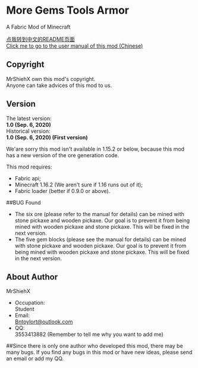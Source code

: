 # More Gems Tools Armor

A Fabric Mod of Minecraft

[点我转到中文的README页面](https://github.com/MrShieh-X/more-gems-tools-armor/README-zh.md) <br/>
[Click me to go to the user manual of this mod (Chinese)](https://github.com/MrShieh-X/more-gems-tools-armor/manual-zh.md) <br/>
## Copyright
MrShiehX own this mod's copyright.<br/>
Anyone can take advices of this mod to us.
## Version
The latest version: <br/>
<b>1.0 (Sep. 6, 2020)</b><br/>
Historical version: <br/>
<b>1.0 (Sep. 6, 2020) (First version)</b><br/>

We'are sorry this mod isn't available in 1.15.2 or below, because this mod has a new version of the ore generation code.

This mod requires: 
* Fabric api;
* Minecraft 1.16.2 (We aren't sure if 1.16 runs out of it);
* Fabric loader (better if 0.9.0 or above).

##BUG Found
- The six ore (please refer to the manual for details) can be mined with stone pickaxe and wooden pickaxe. Our goal is to prevent it from being mined with wooden pickaxe and stone pickaxe. This will be fixed in the next version.
- The five gem blocks (please see the manual for details) can be mined with stone pickaxe and wooden pickaxe. Our goal is to prevent it from being mined with wooden pickaxe and stone pickaxe. This will be fixed in the next version.

## About Author
MrShiehX<br/>
- Occupation: <br/>
Student<br/>
- Email: <br/>
Bntoylort@outlook.com<br/>
- QQ:<br/>
3553413882 (Remember to tell me why you want to add me)<br/>

##Since there is only one author who developed this mod, there may be many bugs. If you find any bugs in this mod or have new ideas, please send an email or add my QQ.
